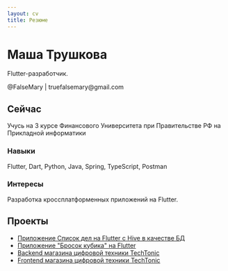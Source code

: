 ```yaml
---
layout: cv
title: Резюме
---
```

# Маша Трушкова
Flutter-разработчик.

<div id="webaddress">
  @FalseMary | truefalsemary@gmail.com
<!-- <a href="isaac@applesdofall.org">isaac@applesdofall.org</a>
| <a href="http://en.wikipedia.org/wiki/Isaac_Newton">My wikipedia page</a> -->
</div>


## Сейчас

Учусь на 3 курсе Финансового Университета при Правительстве РФ на Прикладной информатики

### Навыки

Flutter, Dart, Python, Java, Spring, TypeScript, Postman


### Интересы

Разработка кроссплатформенных приложений на Flutter.


## Проекты

- <a href='https://github.com/pyyogi/todo_app'>Приложение Список дел на Flutter с Hive в качестве БД</a>
- <a href='https://github.com/pyyogi/roll_dice_app'>Приложение "Бросок кубика" на Flutter</a>
- <a href='https://github.com/pyyogi/tech-tonic'>Backend магазина цифровой техники TechTonic</a>
- <a href='https://github.com/pyyogi/tech-front-new'>Frontend магазина цифровой техники TechTonic</a>






<!-- ### Footer

Last updated: December 2023 -->


